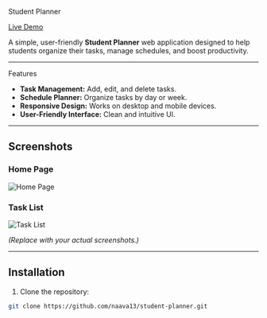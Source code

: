 Student Planner

[Live Demo](https://naava13.github.io/student-planner/?utm_source=chatgpt.com)

A simple, user-friendly **Student Planner** web application designed to help students organize their tasks, manage schedules, and boost productivity.

---

Features

- **Task Management:** Add, edit, and delete tasks.  
- **Schedule Planner:** Organize tasks by day or week.  
- **Responsive Design:** Works on desktop and mobile devices.  
- **User-Friendly Interface:** Clean and intuitive UI.

---

## Screenshots

### Home Page
![Home Page](assets/screenshot1.png)

### Task List
![Task List](assets/screenshot2.png)

*(Replace with your actual screenshots.)*

---

## Installation

1. Clone the repository:

```bash
git clone https://github.com/naava13/student-planner.git

